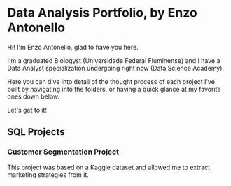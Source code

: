 # Data Analysis Portfolio, by Enzo Antonello
Hi! I'm Enzo Antonello, glad to have you here.

I'm a graduated Biologyst (Universidade Federal Fluminense) and I have a Data Analyst specialization undergoing right now (Data Science Academy).

Here you can dive into detail of the thought process of each project I've built by navigating into the folders, or having a quick glance at my favorite ones down below.

Let's get to it!


## SQL Projects

### Customer Segmentation Project

This project was based on a Kaggle dataset and allowed me to extract marketing strategies from it.


